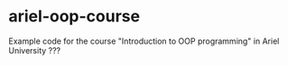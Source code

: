 # ariel-oop-course
Example code for the course "Introduction to OOP programming" in Ariel University
???
